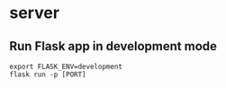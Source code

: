 # server

## Run Flask app in development mode
```
export FLASK_ENV=development
flask run -p [PORT]
```

